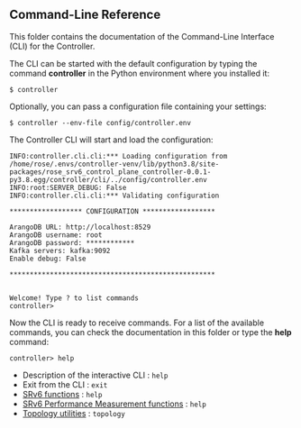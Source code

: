 **Command-Line Reference**
----

This folder contains the documentation of the Command-Line Interface (CLI) for the Controller.

The CLI can be started with the default configuration by typing the command **controller** in the Python environment where you installed it:
```console
$ controller
```

Optionally, you can pass a configuration file containing your settings:
```console
$ controller --env-file config/controller.env
```

The Controller CLI will start and load the configuration:
```console
INFO:controller.cli.cli:*** Loading configuration from /home/rose/.envs/controller-venv/lib/python3.8/site-packages/rose_srv6_control_plane_controller-0.0.1-py3.8.egg/controller/cli/../config/controller.env
INFO:root:SERVER_DEBUG: False
INFO:controller.cli.cli:*** Validating configuration

****************** CONFIGURATION ******************

ArangoDB URL: http://localhost:8529
ArangoDB username: root
ArangoDB password: ************
Kafka servers: kafka:9092
Enable debug: False

***************************************************


Welcome! Type ? to list commands
controller> 
```

Now the CLI is ready to receive commands. For a list of the available commands, you can check the documentation in this folder or type the **help** command:
```
controller> help
```

* Description of the interactive CLI : ```help```
* Exit from the CLI : ```exit```
* [SRv6 functions](docs/srv6.md) : ```help```
* [SRv6 Performance Measurement functions](docs/srv6pm.md) : ```help```
* [Topology utilities](docs/topology.md) : ```topology```

